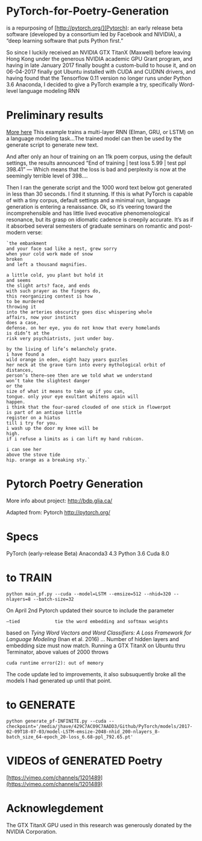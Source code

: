 # PyTorch-for-Poetry-Generation 
is a repurposing of [http://pytorch.org/](Pytorch): an early release beta software (developed by a consortium led by Facebook and NIVIDIA), a “deep learning software that puts Python first.”

So since I luckily received an NVIDIA GTX TitanX (Maxwell) before leaving Hong Kong under the generous NVIDIA academic GPU Grant program, and having in late January 2017 finally bought a custom-build to house it, and on 06-04-2017 finally got Ubuntu installed with CUDA and CUDNN drivers, and having found that the Tensorflow 0.11 version no longer runs under Python 3.6 Anaconda, I decided to give a PyTorch example a try, specifically Word-level language modeling RNN


# Preliminary results
[More here](http://bdp.glia.ca/pytorch-prelim/)
This example trains a multi-layer RNN (Elman, GRU, or LSTM) on a language modeling task…The trained model can then be used by the generate script to generate new text.

And after only an hour of training on an 11k poem corpus, using the default settings, the results announced “End of training | test loss  5.99 | test ppl   398.41” — Which means that the loss is bad and perplexity is now at the seemingly terrible level of 398….

Then I ran the generate script and the 1000 word text below got generated in less than 30 seconds. I find it stunning. If this is what PyTorch is capable of with a tiny corpus, default settings and a minimal run, language generation is entering a renaissance.  Ok, so it’s veering toward the incomprehensible and has little lived evocative phenomenological resonance, but its grasp on idiomatic cadence is creepily accurate. It’s as if it absorbed several semesters of graduate seminars on romantic and post-modern verse:

	`the embankment
	and your face sad like a nest, grew sorry
	when your cold work made of snow
	broken
	and left a thousand magnifies.

	a little cold, you plant but hold it
	and seems
	the slight arts? face, and ends
	with such prayer as the fingers do,
	this reorganizing contest is how
	to be murdered
	throwing it
	into the arteries obscurity goes disc whispering whole
	affairs, now your instinct
	does a case,
	defense. on her eye, you do not know that every homelands
	is didn’t at the
	risk very psychiatrists, just under bay.

	by the living of life’s melancholy grate.
	i have found a
	wild orange in eden, eight hazy years guzzles
	her neck at the grave turn into every mythological orbit of
	distances,
	person’s there–see then are we told what we understand
	won’t take the slightest danger
	or the
	size of what it means to take up if you can,
	tongue. only your eye exultant whitens again will
	happen.
	i think that the four-oared clouded of one stick in flowerpot
	is part of an antique little
	register on a hiatus
	till i try for you.
	i wash up the door my knee will be
	high.
	if i refuse a limits as i can lift my hand rubicon.

	i can see her
	above the stove tide
	hip. orange as a breaking sty.`

# Pytorch Poetry Generation
More info about project: http://bdp.glia.ca/

Adapted from: Pytorch http://pytorch.org/

# Specs
PyTorch (early-release Beta)
Anaconda3 4.3
Python 3.6
Cuda 8.0

# to TRAIN
`python main_pf.py --cuda --model=LSTM --emsize=512 --nhid=320 --nlayers=8 --batch-size=32`

On April 2nd Pytorch updated their source to include the parameter

`—tied             tie the word embedding and softmax weights`

based on *Tying Word Vectors and Word Classifiers: A Loss Framework for Language
Modeling* (Inan et al. 2016) ... Number of hidden layers and embedding size must now match. Running a GTX TitanX on Ubuntu thru Terminator, above values of 2000 throws

`cuda runtime error(2): out of memory`

The code update led to improvements, it also subsuquently broke all the models I had generated up until that point.


# to GENERATE
`python generate_pf-INFINITE.py --cuda --checkpoint='/media/jhave/429C7AC09C7AADD3/Github/PyTorch/models/2017-02-09T18-07-03/model-LSTM-emsize-2048-nhid_200-nlayers_8-batch_size_64-epoch_20-loss_6.68-ppl_792.65.pt'` 

# VIDEOS of GENERATED Poetry
[https://vimeo.com/channels/1201489](https://vimeo.com/channels/1201489)

# Acknowlegdement
The GTX TitanX GPU used in this research was generously donated by the NVIDIA Corporation.
